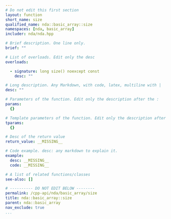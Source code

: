 ```yaml
---
# Do not edit this first section
layout: function
short_name: size
qualified_name: nda::basic_array::size
namespaces: [nda, basic_array]
includer: nda/nda.hpp

# Brief description. One line only.
brief: ""

# List of overloads. Edit only the desc
overloads:

  - signature: long size() noexcept const
    desc: ""

# Long description. Any Markdown, with code, latex, multiline with |
desc: ""

# Parameters of the function. Edit only the description after the :
params:
  {}

# Template parameters of the function. Edit only the description after the :
tparams:
  {}

# Desc of the return value
return_value: __MISSING__

# Code example. desc: any markdown to explain it.
example:
  desc: __MISSING__
  code: __MISSING__

# A list of related functions/classes
see-also: []

# ---------- DO NOT EDIT BELOW --------
permalink: /cpp-api/nda/basic_array/size
title: nda::basic_array::size
parent: nda::basic_array
nav_exclude: true
...
```


